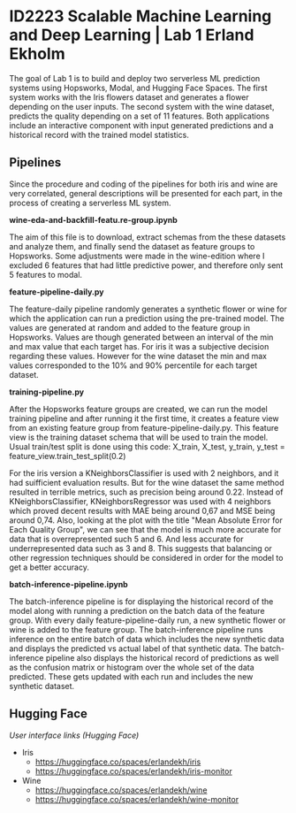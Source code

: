 # ID2223 Scalable Machine Learning and Deep Learning | Lab 1 Erland Ekholm

The goal of Lab 1 is to build and deploy two serverless ML prediction systems using Hopsworks, Modal, and Hugging Face Spaces. The first system works with the Iris flowers dataset and generates a flower depending on the user inputs. The second system with the wine dataset, predicts the quality depending on a set of 11 features. Both applications include an interactive component with input generated predictions and a historical record with the trained model statistics.

## Pipelines
Since the procedure and coding of the pipelines for both iris and wine are very correlated, general descriptions will be presented for each part, in the process of creating a serverless ML system.

**wine-eda-and-backfill-featu.re-group.ipynb**

The aim of this file is to download, extract schemas from the these datasets and analyze them, and finally send the dataset as feature groups to Hopsworks. Some adjustments were made in the wine-edition where I excluded 6 features that had little predictive power, and therefore only sent 5 features to modal.

**feature-pipeline-daily.py**

The feature-daily pipeline randomly generates a synthetic flower or wine for which the application can run a prediction using the pre-trained model. The values are generated at random and added to the feature group in Hopsworks. Values are though generated between an interval of the min and max value that each target has. For iris it was a subjective decision regarding these values. However for the wine dataset the min and max values corresponded to the 10% and 90% percentile for each target dataset.

**training-pipeline.py**

After the Hopsworks feature groups are created, we can run the model training pipeline and after running it the first time, it creates a feature view from an existing feature group from feature-pipeline-daily.py. This feature view is the training dataset schema that will be used to train the model. Usual train/test split is done using this code: X_train, X_test, y_train, y_test = feature_view.train_test_split(0.2)

For the iris version a KNeighborsClassifier is used with 2 neighbors, and it had suifficient evaluation results. But for the wine dataset the same method resulted in terrible metrics, such as precision being around 0.22. Instead of KNeighborsClassifier, KNeighborsRegressor was used with 4 neighbors which proved decent results with MAE being around 0,67 and MSE being around 0,74. Also, looking at the plot with the title "Mean Absolute Error for Each Quality Group", we can see that the model is much more accurate for data that is overrepresented such 5 and 6. And less accurate for underrepresented data such as 3 and 8. This suggests that balancing or other regression techniques should be considered in order for the model to get a better accuracy.

**batch-inference-pipeline.ipynb**

The batch-inference pipeline is for displaying the historical record of the model along with running a prediction on the batch data of the feature group. With every daily feature-pipeline-daily run, a new synthetic flower or wine is added to the feature group. The batch-inference pipeline runs inference on the entire batch of data which includes the new synthetic data and displays the predicted vs actual label of that synthetic data. The batch-inference pipeline also displays the historical record of predictions as well as the confusion matrix or histogram over the whole set of the data predicted. These gets updated with each run and includes the new synthetic dataset.


## Hugging Face

_User interface links (Hugging Face)_
- Iris
    - https://huggingface.co/spaces/erlandekh/iris
    - https://huggingface.co/spaces/erlandekh/iris-monitor
- Wine
    - https://huggingface.co/spaces/erlandekh/wine
    - https://huggingface.co/spaces/erlandekh/wine-monitor
